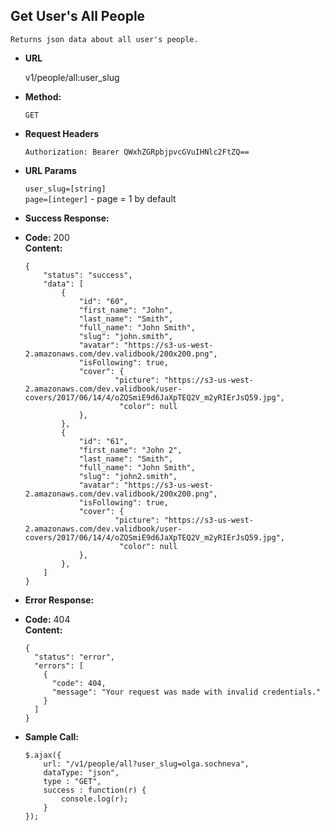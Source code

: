 **Get User's All People**
----
    Returns json data about all user's people.

* **URL**

    v1/people/all:user_slug

* **Method:**

    `GET`

*  **Request Headers**

    `Authorization: Bearer QWxhZGRpbjpvcGVuIHNlc2FtZQ==`
    
*  **URL Params**

    `user_slug=[string]`<br/>
    `page=[integer]` - page = 1 by default

* **Success Response:**

* **Code:** 200 <br />
**Content:**
    ```
    {
        "status": "success",
        "data": [
            {
                "id": "60",
                "first_name": "John",
                "last_name": "Smith",
                "full_name": "John Smith",
                "slug": "john.smith",
                "avatar": "https://s3-us-west-2.amazonaws.com/dev.validbook/200x200.png",
                "isFollowing": true,
                "cover": {
                        "picture": "https://s3-us-west-2.amazonaws.com/dev.validbook/user-covers/2017/06/14/4/oZQSmiE9d6JaXpTEQ2V_m2yRIErJsQ59.jpg",
                         "color": null
                },
            },
            {
                "id": "61",
                "first_name": "John 2",
                "last_name": "Smith",
                "full_name": "John Smith",
                "slug": "john2.smith",
                "avatar": "https://s3-us-west-2.amazonaws.com/dev.validbook/200x200.png",
                "isFollowing": true,
                "cover": {
                        "picture": "https://s3-us-west-2.amazonaws.com/dev.validbook/user-covers/2017/06/14/4/oZQSmiE9d6JaXpTEQ2V_m2yRIErJsQ59.jpg",
                         "color": null
                },
            },
        ]
    }
    ```

* **Error Response:**

* **Code:** 404 <br />
**Content:**
    ```
    {
      "status": "error",
      "errors": [
        {
          "code": 404,
          "message": "Your request was made with invalid credentials."
        }
      ]
    }
    ```

* **Sample Call:**

    ```
    $.ajax({
        url: "/v1/people/all?user_slug=olga.sochneva",
        dataType: "json",
        type : "GET",
        success : function(r) {
            console.log(r);
        }
    });
    ```